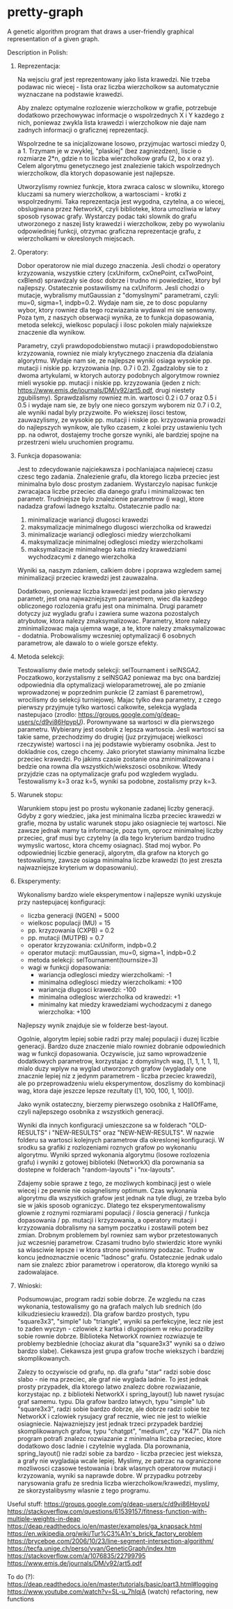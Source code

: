 # pretty-graph
A genetic algorithm program that draws a user-friendly graphical representation of a given graph.

Description in Polish:

1. Reprezentacja:

    Na wejsciu graf jest reprezentowany jako lista krawedzi. Nie trzeba podawac nic wiecej - lista oraz liczba wierzcholkow sa automatycznie wyznaczane na podstawie krawedzi.

    Aby znalezc optymalne rozlozenie wierzcholkow w grafie, potrzebuje dodatkowo przechowywac informacje o wspolrzednych X i Y kazdego z nich, poniewaz zwykla lista krawedzi i wierzcholkow nie daje nam zadnych informacji o graficznej reprezentacji.

    Wspolrzedne te sa inicjalizowane losowo, przyjmujac wartosci miedzy 0, a 1. Trzymam je w zwyklej, "plaskiej" (bez zagniezdzen), liscie o rozmiarze 2*n, gdzie n to liczba wierzcholkow grafu (2, bo x oraz y). Celem algorytmu genetycznego jest znalezienie takich wspolrzednych wierzcholkow, dla ktorych dopasowanie jest najlepsze.

    Utworzylismy rowniez funkcje, ktora zwraca calosc w slowniku, ktorego kluczami sa numery wierzcholkow, a wartosciami - krotki z wspolrzednymi. Taka reprezentacja jest wygodna, czytelna, a co wiecej, obslugiwana przez NetworkX, czyli biblioteke, ktora umozliwia w latwy sposob rysowac grafy. Wystarczy podac taki slownik do grafu utworzonego z naszej listy krawedzi i wierzcholkow, zeby po wywolaniu odpowiedniej funkcji, otrzymac graficzna reprezentacje grafu, z wierzcholkami w okreslonych miejscach.

2. Operatory:

    Dobor operatorow nie mial duzego znaczenia. Jesli chodzi o operatory krzyzowania, wszystkie cztery (cxUniform, cxOnePoint, cxTwoPoint, cxBlend) sprawdzaly sie dosc dobrze i trudno mi powiedziec, ktory byl najlepszy. Ostatecznie postawilismy na cxUniform. Jesli chodzi o mutacje, wybralismy mutGaussian z "domyslnymi" parametrami, czyli: mu=0, sigma=1, indpb=0.2. Wydaje nam sie, ze to dosc popularny wybor, ktory rowniez dla tego rozwiazania wydawal mi sie sensowny. Poza tym, z naszych obserwacji wynika, ze to funkcja dopasowania, metoda selekcji, wielkosc populacji i ilosc pokolen mialy najwieksze znaczenie dla wynikow. 

    Parametry, czyli prawdopodobienstwo mutacji i prawdopodobienstwo krzyzowania, rowniez nie mialy krytycznego znaczenia dla dzialania algorytmu. Wydaje nam sie, ze najlepsze wyniki osiaga wysokie pp. mutacji i niskie pp. krzyzowania (np. 0.7 i 0.2). Zgadzaloby sie to z dwoma artykulami, w ktorych autorzy podobnych algorytmow rowniez mieli wysokie pp. mutacji i niskie pp. krzyzowania (jeden z nich: https://www.emis.de/journals/DM/v92/art5.pdf, drugi niestety zgubilismy). Sprawdzalismy rowniez m.in. wartosci 0.2 i 0.7 oraz 0.5 i 0.5 i wydaje nam sie, ze byly one nieco gorszym wyborem niz 0.7 i 0.2, ale wyniki nadal byly przyzwoite. Po wiekszej ilosci testow, zauwazylismy, ze wysokie pp. mutacji i niskie pp. krzyzowania prowadzi do najlepszych wynikow, ale tylko czasem, z kolei przy ustawieniu tych pp. na odwrot, dostajemy troche gorsze wyniki, ale bardziej spojne na przestrzeni wielu uruchomien programu.

4. Funkcja dopasowania:

    Jest to zdecydowanie najciekawsza i pochlaniajaca najwiecej czasu czesc tego zadania. Znalezienie grafu, dla ktorego
    liczba przeciec jest minimalna bylo dosc prostym zadaniem. Wystarczylo napisac funkcje zwracajaca liczbe przeciec dla
    danego grafu i minimalizowac ten parametr. Trudniejsze bylo znalezienie parametrow (i wag), ktore nadadza grafowi ladnego
    ksztaltu. Ostatecznie padlo na:
      1. minimalizacje wariancji dlugosci krawedzi
      2. maksymalizacje minimalnego dlugosci wierzcholka od krawedzi
      3. minimalizacje wariancji odleglosci miedzy wierzcholkami
      4. maksymalizacje minimalnej odleglosci miedzy wierzcholkami
      5. maksymalizacje minimalnego kata miedzy krawedziami wychodzacymi z danego wierzcholka
    
    Wyniki sa, naszym zdaniem, calkiem dobre i poprawa wzgledem samej minimalizacji przeciec krawedzi jest zauwazalna.

    Dodatkowo, poniewaz liczba krawedzi jest podana jako pierwszy parametr, jest ona najwazniejszym parametrem, wiec
    dla kazdego obliczonego rozlozenia grafu jest ona minimalna. Drugi parametr dotyczy juz wygladu grafu i zawiera sume wazona pozostalych atrybutow, ktora nalezy zmaksymalizowac. Parametry, ktore nalezy zminimalizowac maja ujemna wage, a te, ktore nalezy zmaksymalizowac - dodatnia. Probowalismy wczesniej optymalizacji 6 osobnych parametrow, ale dawalo to o wiele gorsze efekty.

3. Metoda selekcji:

    Testowalismy dwie metody selekcji: selTournament i selNSGA2. Poczatkowo, korzystalismy z selNSGA2 poniewaz ma byc ona
    bardziej odpowiednia dla optymalizacji wieloparametrowej, ale po zmianie wprowadzonej w poprzednim punkcie (2 zamiast 6 paremetrow), wrocilismy do selekcji turniejowej. Majac tylko dwa parametry, z czego pierwszy przyjmuje tylko wartosci calkowite, selekcja wyglada nastepujaco (zrodlo: https://groups.google.com/g/deap-users/c/d9vi86HpypU). Porownywane sa wartosci w dla pierwszego parametru. Wybierany jest osobnik z lepsza wartoscia. Jesli wartosci sa takie same, przechodzimy do drugiej (juz przyjmujacej wielkosci rzeczywiste) wartosci i na jej podstawie wybieramy osobnika. Jest to dokladnie cos, czego chcemy. Jako priorytet stawiamy minimalna liczbe przeciec krawedzi. Po jakims czasie zostanie ona zminimalizowana i bedzie ona rowna dla wszystkich/wiekszosci osobnikow. Wtedy przyjdzie czas na optymalizacje grafu pod wzgledem wygladu. Testowalismy k=3 oraz k=5, wyniki sa podobne, zostalismy przy k=3.

5. Warunek stopu:

    Warunkiem stopu jest po prostu wykonanie zadanej liczby generacji. Gdyby z gory wiedziec, jaka jest minimalna liczba przeciec krawedzi w grafie, mozna by ustalic warunek stopu jako osiagniecie tej wartosci. Nie zawsze jednak mamy ta informacje, poza tym, oprocz minimalnej liczby przeciec, graf musi byc czytelny (a dla tego kryterium bardzo trudno wymyslic wartosc, ktora chcemy osiagnac). Stad moj wybor. Po odpowiedniej liczbie generacji, algorytm, dla grafow na ktorych go testowalismy, zawsze osiaga minimalna liczbe krawedzi (to jest zreszta najwazniejsze kryterium w dopasowaniu).

6. Eksperymenty:

    Wykonalismy bardzo wiele eksperymentow i najlepsze wyniki uzyskuje przy nastepujacej konfiguracji:
    * liczba generacji (NGEN) = 5000
    * wielkosc populacji (MU) = 15
    * pp. krzyzowania (CXPB) = 0.2
    * pp. mutacji (MUTPB) = 0.7
    * operator krzyzowania: cxUniform, indpb=0.2
    * operator mutacji: mutGaussian, mu=0, sigma=1, indpb=0.2
    * metoda selekcji: selTournament(tournsize=3)
    * wagi w funkcji dopasowania:
        * wariancja odleglosci miedzy wierzcholkami: -1
        * minimalna odleglosci miedzy wierzcholkami: +100
        * wariancja dlugosci krawedzi: -100
        * minimalna odleglosc wierzcholka od krawedzi: +1
        * minimalny kat miedzy krawedziami wychodzacymi z danego wierzcholka: +100

    Najlepszy wynik znajduje sie w folderze best-layout.

    Ogolnie, algorytm lepiej sobie radzi przy malej populacji i duzej liczbie generacji. Bardzo duze znaczenie mialo rowniez dobranie odpowiednich wag w funkcji dopasowania. Oczywiscie, juz samo wprowadzenie dodatkowych parametrow, korzystajac z domyslnych wag, [1, 1, 1, 1, 1], mialo duzy wplyw na wyglad utworzonych grafow (wygladaly one znacznie lepiej niz z jedynm parametrem - liczba przeciec krawedzi), ale po przeprowadzeniu wielu eksperymentow, doszlismy do
    kombinacji wag, ktora daje jeszcze lepsze rezultaty ([1, 100, 100, 1, 100]).

    Jako wynik ostateczny, bierzemy pierwszego osobnika z HallOfFame, czyli najlepszego osobnika z wszystkich generacji.

    Wyniki dla innych konfiguracji umieszczone sa w folderach "OLD-RESULTS" i "NEW-RESULTS" oraz "NEW-NEW-RESULTS". W nazwie folderu sa wartosci kolejnych parametrow dla okreslonej konfiguracji. W srodku sa grafiki z rozlozeniami roznych grafow po wykonaniu algorytmu. Wyniki sprzed wykonania algorytmu (losowe rozlozenia grafu) i wyniki z gotowej biblioteki (NetworkX) dla porownania sa dostepne w folderach "random-layouts" i "nx-layouts".

    Zdajemy sobie sprawe z tego, ze mozliwych kombinacji jest o wiele wiecej i ze pewnie nie osiagnelismy optimum. Czas wykonania algorytmu dla wszystkich grafow jest jednak na tyle dlugi, ze trzeba bylo sie w jakis sposob ograniczyc. Dlatego tez eksperymentowalismy glownie z roznymi rozmiarami populacji / iloscia generacji / funkcja dopasowania / pp. mutacji i krzyzowania, a operatory mutacji i krzyzowania dobralismy na samym poczatku i zostawili potem bez zmian. Drobnym problemem byl rowniez sam wybor przetestowanych juz wczesniej parametrow. Czasami trudno bylo stwierdzic ktore wyniki sa wlasciwie lepsze i w ktora strone powinnismy podazac. Trudno w koncu jednoznacznie ocenic "ladnosc" grafu. Ostatecznie jednak udalo nam sie znalezc zbior parametrow i operatorow, dla ktorego wyniki sa zadowalajace.

7. Wnioski:

    Podsumowujac, program radzi sobie dobrze. Ze wzgledu na czas wykonania, testowalismy go na grafach malych lub srednich (do kilkudziesieciu krawedzi). Dla grafow bardzo prostych, typu "square3x3", "simple" lub "triangle", wyniki sa perfekcyjne, lecz nie jest to zaden wyczyn - czlowiek z kartka i dlugopisem w reku poradzilby sobie rownie dobrze. Biblioteka NetworkX rowniez rozwiazuje te problemy bezblednie (chociaz akurat dla "square3x3" wyniki sa o dziwo bardzo slabe). Ciekawsza jest grupa grafow troche wiekszych i bardziej skomplikowanych.
    
    Zalezy to oczywiscie od grafu, np. dla grafu "star" radzi sobie
    dosc slabo - nie ma przeciec, ale graf nie wyglada ladnie. To jest jednak prosty przypadek, dla ktorego latwo znalezc
    dobre rozwiazanie, korzystajac np. z biblioteki NetworkX i spring_layout() lub nawet rysujac graf samemu. typu. Dla grafow 
    bardzo latwych, typu "simple" lub "square3x3", radzi sobie bardzo dobrze, ale dobrze radzi sobie tez NetworkX i czlowiek 
    rysujacy graf recznie, wiec nie jest to wielkie osiagniecie. Najwazniejszy jest jednak trzeci przypadek bardziej skomplikowanych grafow, typu "chatgpt", "medium", czy "K47". Dla nich program potrafi znalezc rozwiazanie z minimalna liczba przeciec, ktore dodatkowo dosc ladnie i czytelnie wyglada. Dla porownania, spring_layout() nie radzi sobie za bardzo - liczba przeciec jest wieksza, a grafy nie wygladaja wcale lepiej. Myslimy, ze patrzac na ograniczone mozliwosci czasowe testowania i brak wlasnych operatorow mutacji i krzyzowania, wyniki sa naprawde dobre. W przypadku potrzeby narysowania grafu ze srednia liczba wierzcholkow/krawedzi, myslimy, ze skorzystalibysmy wlasnie z tego programu.

Useful stuff:
https://groups.google.com/g/deap-users/c/d9vi86HpypU
https://stackoverflow.com/questions/61539157/fitness-function-with-multiple-weights-in-deap
https://deap.readthedocs.io/en/master/examples/ga_knapsack.html
https://en.wikipedia.org/wiki/Tur%C3%A1n's_brick_factory_problem
https://bryceboe.com/2006/10/23/line-segment-intersection-algorithm/
https://tecfa.unige.ch/perso/yvan/GeneticGraph/index.htm
https://stackoverflow.com/a/1076835/22799795
https://www.emis.de/journals/DM/v92/art5.pdf

To do (?):
https://deap.readthedocs.io/en/master/tutorials/basic/part3.html#logging
https://www.youtube.com/watch?v=SL-u_7hIqjA (watch)
refactoring, new functions
